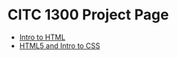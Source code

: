 # CITC 1300 Project Page


<ul>
    <li><a href="Intro/Index.html" target="_blank">Intro to HTML</a></li>
    <li><a href="HTML5_intro_to_css" target="_blank">HTML5 and Intro to CSS</a></li>
</ul>

